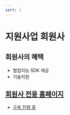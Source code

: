```yaml
---
sort: 1
---
```


# 지원사업 회원사

## 회원사의 혜택
- 협업지능 SDK 제공
- 기술지원


## [회원사 전용 홈페이지](https://robot-plus-plus.github.io/)
- [구축 진행 중](https://robot-plus-plus.github.io/)